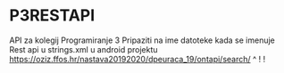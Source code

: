 # P3RESTAPI
API za kolegij Programiranje 3
Pripaziti na ime datoteke kada se imenuje Rest api u strings.xml u android projektu <string name="REST_URL">https://oziz.ffos.hr/nastava20192020/dpeuraca_19/ontapi/search/</string>
                                                                    ^
                                                                    !
                                                                    !
